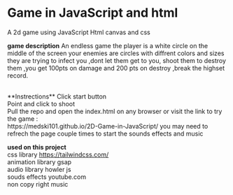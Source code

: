 # Game in JavaScript and html
 
A 2d game using JavaScript Html canvas and css

**game description**
An endless game the player is a white circle on the middle of the screen your enemies are circles with diffrent colors and sizes they are trying to infect you  ,dont let them get to you, shoot them to destroy them ,you get 100pts 
on damage and 200 pts on destroy ,break the highset record.

<br>
**Instrections**
Click start button <br>
Point and click to shoot <br>
Pull the repo and open the index.html on any browser or visit the link to try the game :<br>
https://medski101.github.io/2D-Game-in-JavaScript/
you may need to refrech the page couple times to start the sounds effects and music <br>

**used on this project** <br>
css library https://tailwindcss.com/ <br>
animation library gsap <br>
audio library howler js <br>
souds effects youtube.com <br>
non copy right music <br>



